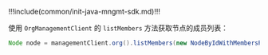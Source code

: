 !!!include(common/init-java-mngmt-sdk.md)!!!

使用 `OrgManagementClient` 的 `listMembers` 方法获取节点的成员列表：

```java
Node node = managementClient.org().listMembers(new NodeByIdWithMembersParam("nodeId")).execute();
```